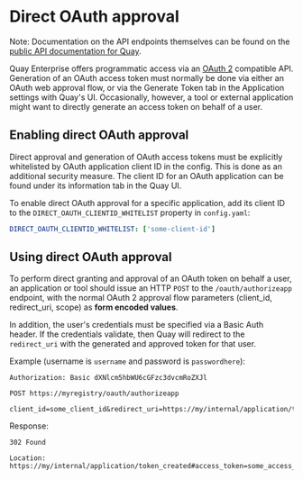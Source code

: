 # Direct OAuth approval

Note: Documentation on the API endpoints themselves can be found on the [public API documentation for Quay](http://docs.quay.io/api/).

Quay Enterprise offers programmatic access via an [OAuth 2](http://oauth.net/2/) compatible API. Generation of an OAuth access token must normally be done via either an OAuth web approval flow, or via the Generate Token tab in the Application settings with Quay's UI. Occasionally, however, a tool or external application might want to directly generate an access token on behalf of a user.

## Enabling direct OAuth approval

Direct approval and generation of OAuth access tokens must be explicitly whitelisted by OAuth application client ID in the config. This is done as an additional security measure. The client ID for an OAuth application can be found under its information tab in the Quay UI.

To enable direct OAuth approval for a specific application, add its client ID to the `DIRECT_OAUTH_CLIENTID_WHITELIST` property in `config.yaml`:

```yaml
DIRECT_OAUTH_CLIENTID_WHITELIST: ['some-client-id']
```

## Using direct OAuth approval

To perform direct granting and approval of an OAuth token on behalf a user, an application or tool should issue an HTTP `POST` to the `/oauth/authorizeapp` endpoint, with the normal OAuth 2 approval flow parameters (client_id, redirect_uri, scope) as **form encoded values**.

In addition, the user's credentials must be specified via a Basic Auth header. If the credentials validate, then Quay will redirect to the `redirect_uri` with the generated and approved token for that user.

Example (username is `username` and password is `passwordhere`):

```
Authorization: Basic dXNlcm5hbWU6cGFzc3dvcmRoZXJl

POST https://myregistry/oauth/authorizeapp

client_id=some_client_id&redirect_uri=https://my/internal/application/token_created&scope=repo:push,org:admin
```

Response:
```
302 Found

Location: https://my/internal/application/token_created#access_token=some_access_token_here&token_type=Bearer&expires_in=315576000
```

